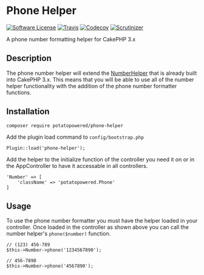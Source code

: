 # Phone Helper
[![Software License](https://img.shields.io/badge/license-MIT-brightgreen.svg?style=flat-square)](LICENSE.md) 
[![Travis](https://img.shields.io/travis/PotatoPowered/phone-helper.svg?style=flat-square)](https://travis-ci.org/PotatoPowered/phone-helper/builds) 
[![Codecov](https://img.shields.io/codecov/c/github/PotatoPowered/phone-helper.svg?style=flat-square)](https://codecov.io/github/PotatoPowered/phone-helper) 
[![Scrutinizer](https://img.shields.io/scrutinizer/g/PotatoPowered/phone-helper.svg?style=flat-square)](https://scrutinizer-ci.com/g/PotatoPowered/phone-helper/)

A phone number formatting helper for CakePHP 3.x

## Description
The phone number helper will extend the [NumberHelper](http://book.cakephp.org/3.0/en/core-libraries/number.html) 
that is already built into CakePHP 3.x. This means that you will be able to use 
all of the number helper functionality with the addition of the phone number 
formatter functions. 

## Installation

```
composer require potatopowered/phone-helper
```
Add the plugin load command to `config/bootstrap.php`
```
Plugin::load('phone-helper');
```
Add the helper to the initialize function of the controller you need it on or in the AppController
to have it accessable in all controllers.
```
'Number' => [
    'className' => 'potatopowered.Phone'
]
```

## Usage

To use the phone number formatter you must have the helper loaded in your controller. 
Once loaded in the controller as shown above you can call the number helper's `phone($number)`
function.
```
// (123) 456-789
$this->Number->phone('1234567890');

// 456-7890
$this->Number->phone('4567890');
```